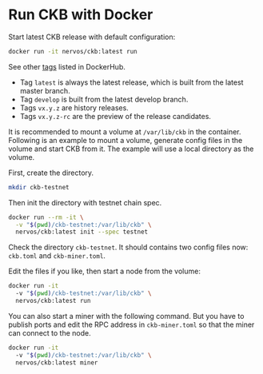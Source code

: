 # Run CKB with Docker

Start latest CKB release with default configuration:

```bash
docker run -it nervos/ckb:latest run
```

See other
[tags](https://hub.docker.com/r/nervos/ckb/tags)
listed in DockerHub.

- Tag `latest` is always the latest release, which is built from the latest
  master branch.
- Tag `develop` is built from the latest develop branch.
- Tags `vx.y.z` are history releases.
- Tags `vx.y.z-rc` are the preview of the release candidates.

It is recommended to mount a volume at `/var/lib/ckb` in the container.
Following is an example to mount a volume, generate config files in the volume
and start CKB from it. The example will use a local directory as the volume.

First, create the directory.

```bash
mkdir ckb-testnet
```

Then init the directory with testnet chain spec.

```bash
docker run --rm -it \
  -v "$(pwd)/ckb-testnet:/var/lib/ckb" \
  nervos/ckb:latest init --spec testnet
```

Check the directory `ckb-testnet`. It should contains two config files now:
`ckb.toml` and `ckb-miner.toml`.

Edit the files if you like, then start a node from the volume:

```bash
docker run -it
  -v "$(pwd)/ckb-testnet:/var/lib/ckb" \
  nervos/ckb:latest run
```

You can also start a miner with the following command. But you have to publish
ports and edit the RPC address in `ckb-miner.toml` so that the miner can
connect to the node.

```bash
docker run -it
  -v "$(pwd)/ckb-testnet:/var/lib/ckb" \
  nervos/ckb:latest miner
```
